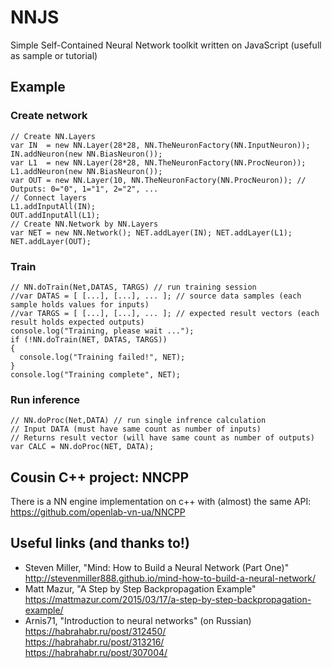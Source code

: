 # NNJS
Simple Self-Contained Neural Network toolkit written on JavaScript (usefull as sample or tutorial)

## Example

### Create network 
```
// Create NN.Layers
var IN  = new NN.Layer(28*28, NN.TheNeuronFactory(NN.InputNeuron)); IN.addNeuron(new NN.BiasNeuron());
var L1  = new NN.Layer(28*28, NN.TheNeuronFactory(NN.ProcNeuron)); L1.addNeuron(new NN.BiasNeuron()); 
var OUT = new NN.Layer(10, NN.TheNeuronFactory(NN.ProcNeuron)); // Outputs: 0="0", 1="1", 2="2", ...
// Connect layers
L1.addInputAll(IN);
OUT.addInputAll(L1); 
// Create NN.Network by NN.Layers
var NET = new NN.Network(); NET.addLayer(IN); NET.addLayer(L1); NET.addLayer(OUT);
```

### Train
```
// NN.doTrain(Net,DATAS, TARGS) // run training session
//var DATAS = [ [...], [...], ... ]; // source data samples (each sample holds values for inputs)
//var TARGS = [ [...], [...], ... ]; // expected result vectors (each result holds expected outputs)
console.log("Training, please wait ...");
if (!NN.doTrain(NET, DATAS, TARGS))
{
  console.log("Training failed!", NET);
}
console.log("Training complete", NET);
```

### Run inference
```
// NN.doProc(Net,DATA) // run single infrence calculation
// Input DATA (must have same count as number of inputs)
// Returns result vector (will have same count as number of outputs)
var CALC = NN.doProc(NET, DATA);
```

## Cousin C++ project: NNCPP
There is a NN engine implementation on c++ with (almost) the same API:
https://github.com/openlab-vn-ua/NNCPP

## Useful links (and thanks to!)
* Steven Miller, "Mind: How to Build a Neural Network (Part One)"<br/>
http://stevenmiller888.github.io/mind-how-to-build-a-neural-network/
* Matt Mazur, "A Step by Step Backpropagation Example"<br/>
https://mattmazur.com/2015/03/17/a-step-by-step-backpropagation-example/
* Arnis71, "Introduction to neural networks" (on Russian)<br/>
https://habrahabr.ru/post/312450/ <br/>
https://habrahabr.ru/post/313216/ <br/>
https://habrahabr.ru/post/307004/
